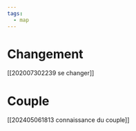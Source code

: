 ```yaml
---
tags:
  - map
---
```


# Changement
[[202007302239 se changer]]

# Couple
[[202405061813 connaissance du couple]]
